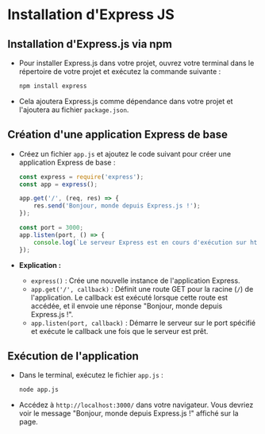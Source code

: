 # Installation d'Express JS

## **Installation d'Express.js via npm**&#x20;

*   Pour installer Express.js dans votre projet, ouvrez votre terminal dans le répertoire de votre projet et exécutez la commande suivante :

    ```bash
    npm install express
    ```
* Cela ajoutera Express.js comme dépendance dans votre projet et l'ajoutera au fichier `package.json`.

## **Création d'une application Express de base**&#x20;

*   Créez un fichier `app.js` et ajoutez le code suivant pour créer une application Express de base :

    ```javascript
    const express = require('express');
    const app = express();

    app.get('/', (req, res) => {
        res.send('Bonjour, monde depuis Express.js !');
    });

    const port = 3000;
    app.listen(port, () => {
        console.log(`Le serveur Express est en cours d'exécution sur http://localhost:${port}/`);
    });
    ```
* **Explication :**
  * `express()` : Crée une nouvelle instance de l'application Express.
  * `app.get('/', callback)` : Définit une route GET pour la racine (`/`) de l'application. Le callback est exécuté lorsque cette route est accédée, et il envoie une réponse "Bonjour, monde depuis Express.js !".
  * `app.listen(port, callback)` : Démarre le serveur sur le port spécifié et exécute le callback une fois que le serveur est prêt.

## **Exécution de l'application**&#x20;

*   Dans le terminal, exécutez le fichier `app.js` :

    ```bash
    node app.js
    ```
* Accédez à `http://localhost:3000/` dans votre navigateur. Vous devriez voir le message "Bonjour, monde depuis Express.js !" affiché sur la page.
